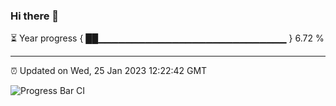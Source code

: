 ### Hi there 👋

⏳ Year progress { ██▁▁▁▁▁▁▁▁▁▁▁▁▁▁▁▁▁▁▁▁▁▁▁▁▁▁▁▁ } 6.72 %

---

⏰ Updated on Wed, 25 Jan 2023 12:22:42 GMT

![Progress Bar CI](https://github.com/liununu/liununu/workflows/Progress%20Bar%20CI/badge.svg)
